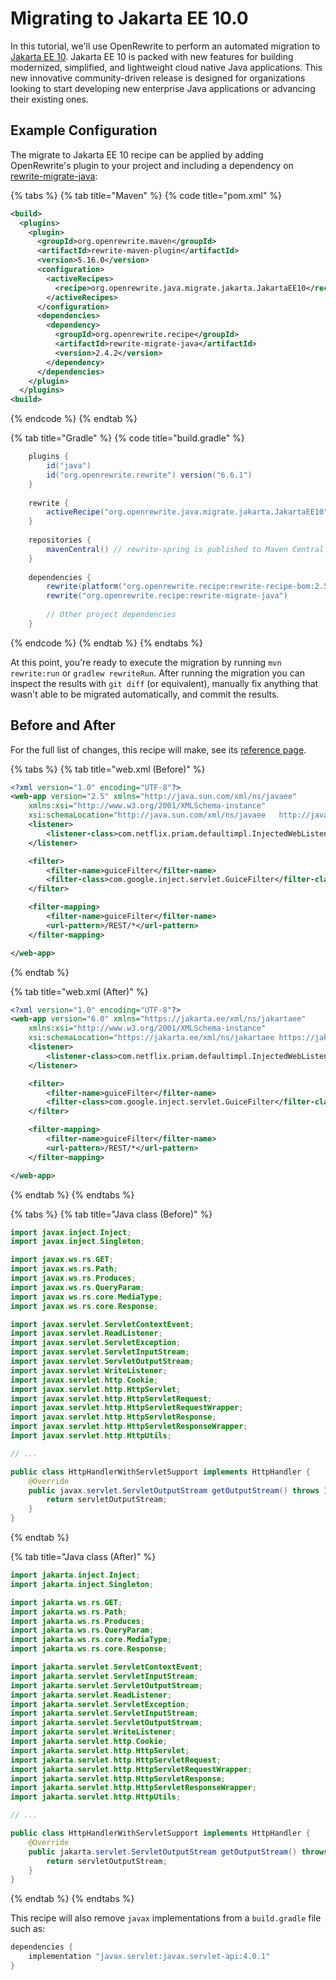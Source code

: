 # Migrating to Jakarta EE 10.0

In this tutorial, we'll use OpenRewrite to perform an automated migration to [Jakarta EE 10](https://jakarta.ee/release/10/). Jakarta EE 10 is packed with new features for building modernized, simplified, and lightweight cloud native Java applications. This new innovative community-driven release is designed for organizations looking to start developing new enterprise Java applications or advancing their existing ones.

## Example Configuration

The migrate to Jakarta EE 10 recipe can be applied by adding OpenRewrite's plugin to your project and including a dependency on [rewrite-migrate-java](https://github.com/openrewrite/rewrite-migrate-java):

{% tabs %}
{% tab title="Maven" %}
{% code title="pom.xml" %}
```xml
<build>
  <plugins>
    <plugin>
      <groupId>org.openrewrite.maven</groupId>
      <artifactId>rewrite-maven-plugin</artifactId>
      <version>5.16.0</version>
      <configuration>
        <activeRecipes>
          <recipe>org.openrewrite.java.migrate.jakarta.JakartaEE10</recipe>
        </activeRecipes>
      </configuration>
      <dependencies>
        <dependency>
          <groupId>org.openrewrite.recipe</groupId>
          <artifactId>rewrite-migrate-java</artifactId>
          <version>2.4.2</version>
        </dependency>
      </dependencies>
    </plugin>
  </plugins>
<build>
```
{% endcode %}
{% endtab %}

{% tab title="Gradle" %}
{% code title="build.gradle" %}
```groovy
    plugins {
        id("java")
        id("org.openrewrite.rewrite") version("6.6.1")
    }
    
    rewrite {
        activeRecipe("org.openrewrite.java.migrate.jakarta.JakartaEE10")
    }
    
    repositories {
        mavenCentral() // rewrite-spring is published to Maven Central
    }
    
    dependencies {
        rewrite(platform("org.openrewrite.recipe:rewrite-recipe-bom:2.5.3"))
        rewrite("org.openrewrite.recipe:rewrite-migrate-java")
    
        // Other project dependencies
    }
```
{% endcode %}
{% endtab %}
{% endtabs %}

At this point, you're ready to execute the migration by running `mvn rewrite:run` or `gradlew rewriteRun`. After running the migration you can inspect the results with `git diff` (or equivalent), manually fix anything that wasn't able to be migrated automatically, and commit the results.

## Before and After

For the full list of changes, this recipe will make, see its [reference page](/reference/recipes/java/migrate/jakarta/jakartaee10.md).

{% tabs %}
{% tab title="web.xml (Before)" %}
```xml
<?xml version="1.0" encoding="UTF-8"?>
<web-app version="2.5" xmlns="http://java.sun.com/xml/ns/javaee"
	xmlns:xsi="http://www.w3.org/2001/XMLSchema-instance"
	xsi:schemaLocation="http://java.sun.com/xml/ns/javaee   http://java.sun.com/xml/ns/javaee/web-app_2_5.xsd">
	<listener>
		<listener-class>com.netflix.priam.defaultimpl.InjectedWebListener</listener-class>
	</listener>

	<filter>
		<filter-name>guiceFilter</filter-name>
		<filter-class>com.google.inject.servlet.GuiceFilter</filter-class>
	</filter>

	<filter-mapping>
		<filter-name>guiceFilter</filter-name>
		<url-pattern>/REST/*</url-pattern>
	</filter-mapping>

</web-app>
```
{% endtab %}

{% tab title="web.xml (After)" %}
```xml
<?xml version="1.0" encoding="UTF-8"?>
<web-app version="6.0" xmlns="https://jakarta.ee/xml/ns/jakartaee"
	xmlns:xsi="http://www.w3.org/2001/XMLSchema-instance"
    xsi:schemaLocation="https://jakarta.ee/xml/ns/jakartaee https://jakarta.ee/xml/ns/jakartaee/web-app_6_0.xsd">
	<listener>
		<listener-class>com.netflix.priam.defaultimpl.InjectedWebListener</listener-class>
	</listener>

	<filter>
		<filter-name>guiceFilter</filter-name>
		<filter-class>com.google.inject.servlet.GuiceFilter</filter-class>
	</filter>

	<filter-mapping>
		<filter-name>guiceFilter</filter-name>
		<url-pattern>/REST/*</url-pattern>
	</filter-mapping>

</web-app>
```
{% endtab %}
{% endtabs %}

{% tabs %}
{% tab title="Java class (Before)" %}
```java
import javax.inject.Inject;
import javax.inject.Singleton;

import javax.ws.rs.GET;
import javax.ws.rs.Path;
import javax.ws.rs.Produces;
import javax.ws.rs.QueryParam;
import javax.ws.rs.core.MediaType;
import javax.ws.rs.core.Response;

import javax.servlet.ServletContextEvent;
import javax.servlet.ReadListener;
import javax.servlet.ServletException;
import javax.servlet.ServletInputStream;
import javax.servlet.ServletOutputStream;
import javax.servlet.WriteListener;
import javax.servlet.http.Cookie;
import javax.servlet.http.HttpServlet;
import javax.servlet.http.HttpServletRequest;
import javax.servlet.http.HttpServletRequestWrapper;
import javax.servlet.http.HttpServletResponse;
import javax.servlet.http.HttpServletResponseWrapper;
import javax.servlet.http.HttpUtils;

// ...

public class HttpHandlerWithServletSupport implements HttpHandler {
    @Override
    public javax.servlet.ServletOutputStream getOutputStream() throws IOException {
        return servletOutputStream;
    }
}
```
{% endtab %}

{% tab title="Java class (After)" %}
```java
import jakarta.inject.Inject;
import jakarta.inject.Singleton;

import jakarta.ws.rs.GET;
import jakarta.ws.rs.Path;
import jakarta.ws.rs.Produces;
import jakarta.ws.rs.QueryParam;
import jakarta.ws.rs.core.MediaType;
import jakarta.ws.rs.core.Response;

import jakarta.servlet.ServletContextEvent;
import jakarta.servlet.ServletInputStream;
import jakarta.servlet.ServletOutputStream;
import jakarta.servlet.ReadListener;
import jakarta.servlet.ServletException;
import jakarta.servlet.ServletInputStream;
import jakarta.servlet.ServletOutputStream;
import jakarta.servlet.WriteListener;
import jakarta.servlet.http.Cookie;
import jakarta.servlet.http.HttpServlet;
import jakarta.servlet.http.HttpServletRequest;
import jakarta.servlet.http.HttpServletRequestWrapper;
import jakarta.servlet.http.HttpServletResponse;
import jakarta.servlet.http.HttpServletResponseWrapper;
import jakarta.servlet.http.HttpUtils;

// ...

public class HttpHandlerWithServletSupport implements HttpHandler {
    @Override
    public jakarta.servlet.ServletOutputStream getOutputStream() throws IOException {
        return servletOutputStream;
    }
}
```
{% endtab %}
{% endtabs %}

This recipe will also remove `javax` implementations from a `build.gradle` file such as:

```groovy
dependencies {
    implementation "javax.servlet:javax.servlet-api:4.0.1"
}
```